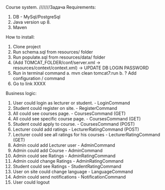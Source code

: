 Course system.
///////Задача 
Requirements:
1. DB - MySql/PostgreSql
2. Java version up 8.
3. Maven


How to install:
1. Clone project
2. Run schema.sql from resources/ folder
3. Run populate.sql from resources/data/ folder
4. (Add TOMCAT_FOLDER/conf/server.xml ->  resources/context/context.xml) -> 
UPDATE DB LOGIN PASSWORD 
5. Run in terminal command 
a. mvn clean tomcat7:run
b. ? Add configuration / command 
6. Go to link XXXX

Business logic: 
1. User could login as lecturer or student. - LoginCommand
2. Student could register on site. - RegisterCommand
3. All could see courses page. - CoursesCommand (GET)
4. All could see specific course page. - CoursesCommand (GET)
5. Student could apply to course.  - CoursesCommand (POST)
6. Lecturer could add ratings - LecturerRatingCommand (POST)
7. Lecturer could see all ratings for his courses - LecturerRatingCommand (GET)
8. Admin could add Lecturer user - AdminCommand
9. Admin could add Course - AdminCommand
10. Admin could see Ratings - AdminRatingCommand
11. Admin could change Ratings - AdminRatingCommand
12. Student could see Ratings - StudentRatingCommand
13. User on site could change language - LanguageCommand
14. Admin could send notifications - NotificationCommand
15. User could logout 
